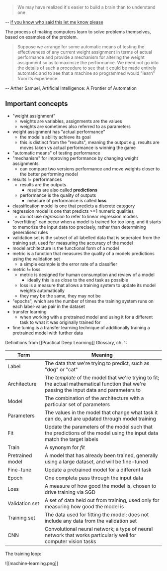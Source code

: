 > We may have realized it's easier to build a brain than to understand one

-- [if you know who said this let me know please](https://news.ycombinator.com/item?id=34798846)

The process of making computers learn to solve problems themselves, based on examples of the problem.

>Suppose we arrange for some automatic means of testing the effectiveness of any current weight assignment in terms of actual performance and provide a mechanism for altering the weight assignment so as to maximize the performance. We need not go into the details of such a procedure to see that it could be made entirely automatic and to see that a machine so programmed would "learn" from its experience.

-- Arther Samuel, Artificial Intelligence: A Frontier of Automation

## Important concepts

- "weight assignment"
	- weights are variables, assignments are the values
	- weights are sometimes also referred to as parameters
- weight assignment has "actual performance"
	- the model's ability achieve its goal
	- this is distinct from the "results", meaning the output e.g. results are moves taken vs  actual performance is winning the game 
- "automatic means" of testing performance
- "mechanism" for improving performance by changing weight assignments
	- can compare two versions performance and move weights closer to the better performing model
- results != performances
	- results are the outputs
		- results are also called **predictions**
	- performance is the quality of outputs
		- measure of performance is called **loss**
- classification model is one that predicts a discrete category
- regression model is one that predicts >=1 numeric qualities
	- do not use *regression* to refer to linear regression models
- "overfitting" can occur when a model is trained for too long, and it starts to memorize the input data too precisely, rather than determining generalised rules
- validation set is the subset of all labelled data that is seperated from the training set, used for measuring the accuracy of the model
- model architecture is the functional form of a model
- metric is a function that measures the quality of a models predictions using the validation set
	- a simple example is the error rate of a classifier
- metric != loss
	- metric is designed for human consumption and review of a model
		- ideally this is as close to the end task as possible
	- loss is a measure that allows a training system to update its model weights automatically
	- they may be the same, they may not be
- "epochs", which are the number of times the training system runs on each label-value pair in the dataset
- transfer learning
	- when working with a pretrained model and using it for a different task to what it was originally trained for
- fine tuning is a transfer learning technique of additionally training a pretrained model with further data

Definitions from [[Practical Deep Learning]] Glossary, ch. 1:

Term | Meaning
---- | ------- 
Label | The data that we're trying to predict, such as "dog" or "cat"
Architecture | The _template_ of the model that we're trying to fit; the actual mathematical function that we're passing the input data and parameters to
Model | The combination of the architecture with a particular set of parameters
Parameters | The values in the model that change what task it can do, and are updated through model training
Fit | Update the parameters of the model such that the predictions of the model using the input data match the target labels
Train | A synonym for _fit_
Pretrained model | A model that has already been trained, generally using a large dataset, and will be fine-tuned
Fine-tune | Update a pretrained model for a different task
Epoch | One complete pass through the input data
Loss | A measure of how good the model is, chosen to drive training via SGD|Metric | A measurement of how good the model is, using the validation set, chosen for human consumption
Validation set | A set of data held out from training, used only for measuring how good the model is
Training set | The data used for fitting the model; does not include any data from the validation set|Overfitting | Training a model in such a way that it _remembers_ specific features of the input data, rather than generalizing well to data not seen during training
CNN | Convolutional neural network; a type of neural network that works particularly well for computer vision tasks

The training loop:

![[machine-learning.png]]